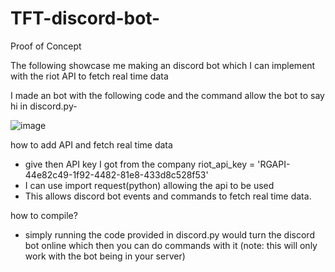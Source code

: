# TFT-discord-bot-

Proof of Concept

 The following showcase me making an discord bot which  I can implement with the riot API to fetch real time data

I made an bot with the following code and the command allow the bot to say hi in discord.py-


![image](https://github.com/jimmy70111/TFT-discord-bot-/assets/123014046/4c251f3b-a4ef-4e9d-be6c-8de261176e13)

how to add API and fetch real time data

- give then API key I got from the company riot_api_key = 'RGAPI-44e82c49-1f92-4482-81e8-433d8c528f53'
- I can use import request(python) allowing the api to be used
- This allows  discord bot events and commands to fetch real time data.
  
  

how to compile?

- simply running the code provided in discord.py would turn the discord bot online which then you can do commands with it (note: this will only work with the bot being in your server)

